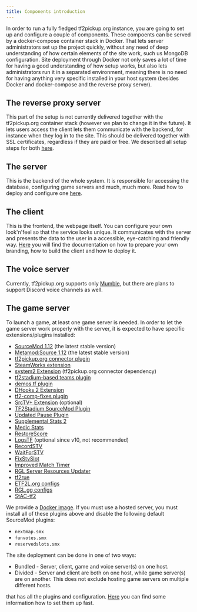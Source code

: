 ```yaml
---
title: Components introduction
---
```


In order to run a fully fledged tf2pickup.org instance, you are going to set up and configure a couple of components. These compoents can be served by a docker-compose container stack in Docker. That lets server administrators set up the project quickly, without any need of deep understanding of how certain elements of the site work, such us MongoDB configuration. Site deployment through Docker not only saves a lot of time for having a good understanding of how setup works, but also lets administrators run it in a separated environment, meaning there is no need for having anything very specific installed in your host system (besides Docker and docker-compose and the reverse proxy server).

## The reverse proxy server

This part of the setup is not currently delivered together with the tf2pickup.org container stack (however we plan to change it in the future). It lets users access the client lets them communicate with the backend, for instance when they log in to the site. This should be delivered together with SSL certificates, regardless if they are paid or free. We described all setup steps for both [here](/docs/setup-prerequisites).

## The server

This is the backend of the whole system. It is responsible for accessing the database, configuring game servers and much, much more.
Read how to deploy and configure one [here](/docs/site-components-deployment).

## The client

This is the frontend, the webpage itself. You can configure your own look'n'feel so that the service looks unique.
It communicates with the server and presents the data to the user in a accessible, eye-catching and friendly way.
[Here](/docs/building-a-custom-client) you will find the documentation on how to prepare your own branding, how to build the client and how to deploy it.

## The voice server

Currently, tf2pickup.org supports only [Mumble](https://www.mumble.info/), but there are plans to support Discord voice
channels as well.

## The game server

To launch a game, at least one game server is needed. In order to let the game server work properly with the server, it is expected to have specific extensions/plugins installed:

- [SourceMod 1.12](https://www.sourcemod.net/downloads.php) (the latest stable version)
- [Metamod:Source 1.12](https://www.sourcemm.net/downloads.php?branch=stable) (the latest stable version)
- [tf2pickup.org connector plugin](https://github.com/tf2pickup-org/connector/releases)
- [SteamWorks extension](https://github.com/KyleSanderson/SteamWorks/releases)
- [system2 Extension](https://github.com/dordnung/System2/releases) (tf2pickup.org connector dependency)
- [tf2stadium-based teams plugin](https://github.com/tf2pickup-org/stadium-sm-plugin)
- [demos.tf plugin](https://github.com/demostf/plugin)
- [DHooks 2 Extension](https://github.com/peace-maker/DHooks2)
- [tf2-comp-fixes plugin](https://github.com/ldesgoui/tf2-comp-fixes)
- [SrcTV+ Extension](https://github.com/dalegaard/srctvplus) (optional)
- [TF2Stadium SourceMod Plugin](https://github.com/tf2pickup-org/stadium-sm-plugin)
- [Updated Pause Plugin](https://github.com/l-Aad-l/updated-pause-plugin/releases)
- [Supplemental Stats 2](https://github.com/F2/F2s-sourcemod-plugins#supplemental-stats-2-)
- [Medic Stats](https://github.com/F2/F2s-sourcemod-plugins#medic-stats-)
- [RestoreScore](https://github.com/F2/F2s-sourcemod-plugins#restorescore-)
- [LogsTF](https://github.com/F2/F2s-sourcemod-plugins#logstf-) (optional since v10, not recommended)
- [RecordSTV](https://github.com/F2/F2s-sourcemod-plugins#recordstv-)
- [WaitForSTV](https://github.com/F2/F2s-sourcemod-plugins#waitforstv-)
- [FixStvSlot](https://github.com/F2/F2s-sourcemod-plugins#fixstvslot-)
- [Improved Match Timer](https://github.com/dewbsku/Improved-Match-Timer)
- [RGL Server Resources Updater](https://github.com/RGLgg/server-resources-updater/releases)
- [tf2rue](https://github.com/sapphonie/tf2rue)
- [ETF2L.org configs](https://github.com/ETF2L/gameserver-configs)
- [RGL.gg configs](https://github.com/RGLgg/server-resources-updater/tree/master/cfg)
- [StAC-tf2](https://github.com/sapphonie/StAC-tf2)

We provide a [Docker image](https://github.com/tf2pickup-org/tf2-gameserver). If you must use a hosted server, you must install all of these plugins above and disable the following default SourceMod plugins:

- `nextmap.smx`
- `funvotes.smx`
- `reservedslots.smx`

The site deployment can be done in one of two ways:

- Bundled - Server, client, game and voice server(s) on one host.
- Divided - Server and client are both on one host, while game server(s) are on another. This does not exclude hosting game servers on multiple different hosts.

that has all the plugins and configuration. [Here](/docs/site-components-deployment) you can find some information how to set them up fast.
